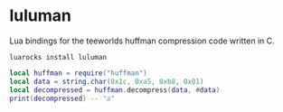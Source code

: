 # luluman

Lua bindings for the teeworlds huffman compression code written in C.


```
luarocks install luluman
```

```lua
local huffman = require("huffman")
local data = string.char(0x1c, 0xa5, 0xb8, 0x01)
local decompressed = huffman.decompress(data, #data)
print(decompressed) -- "a"
```
